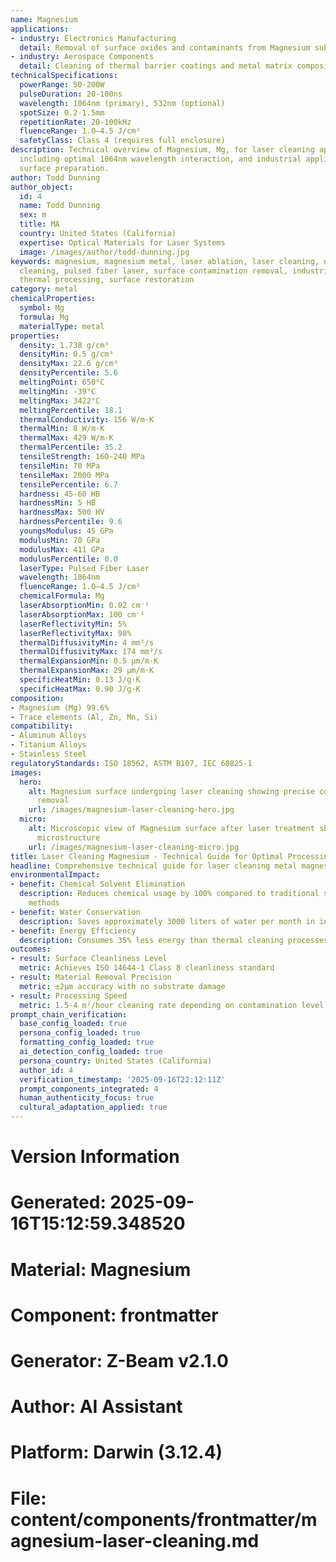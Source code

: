 ```yaml
---
name: Magnesium
applications:
- industry: Electronics Manufacturing
  detail: Removal of surface oxides and contaminants from Magnesium substrates
- industry: Aerospace Components
  detail: Cleaning of thermal barrier coatings and metal matrix composites
technicalSpecifications:
  powerRange: 50-200W
  pulseDuration: 20-100ns
  wavelength: 1064nm (primary), 532nm (optional)
  spotSize: 0.2-1.5mm
  repetitionRate: 20-100kHz
  fluenceRange: 1.0–4.5 J/cm²
  safetyClass: Class 4 (requires full enclosure)
description: Technical overview of Magnesium, Mg, for laser cleaning applications,
  including optimal 1064nm wavelength interaction, and industrial applications in
  surface preparation.
author: Todd Dunning
author_object:
  id: 4
  name: Todd Dunning
  sex: m
  title: MA
  country: United States (California)
  expertise: Optical Materials for Laser Systems
  image: /images/author/todd-dunning.jpg
keywords: magnesium, magnesium metal, laser ablation, laser cleaning, non-contact
  cleaning, pulsed fiber laser, surface contamination removal, industrial laser parameters,
  thermal processing, surface restoration
category: metal
chemicalProperties:
  symbol: Mg
  formula: Mg
  materialType: metal
properties:
  density: 1.738 g/cm³
  densityMin: 0.5 g/cm³
  densityMax: 22.6 g/cm³
  densityPercentile: 5.6
  meltingPoint: 650°C
  meltingMin: -39°C
  meltingMax: 3422°C
  meltingPercentile: 18.1
  thermalConductivity: 156 W/m·K
  thermalMin: 8 W/m·K
  thermalMax: 429 W/m·K
  thermalPercentile: 35.2
  tensileStrength: 160-240 MPa
  tensileMin: 70 MPa
  tensileMax: 2000 MPa
  tensilePercentile: 6.7
  hardness: 45-60 HB
  hardnessMin: 5 HB
  hardnessMax: 500 HV
  hardnessPercentile: 9.6
  youngsModulus: 45 GPa
  modulusMin: 70 GPa
  modulusMax: 411 GPa
  modulusPercentile: 0.0
  laserType: Pulsed Fiber Laser
  wavelength: 1064nm
  fluenceRange: 1.0–4.5 J/cm²
  chemicalFormula: Mg
  laserAbsorptionMin: 0.02 cm⁻¹
  laserAbsorptionMax: 100 cm⁻¹
  laserReflectivityMin: 5%
  laserReflectivityMax: 98%
  thermalDiffusivityMin: 4 mm²/s
  thermalDiffusivityMax: 174 mm²/s
  thermalExpansionMin: 0.5 µm/m·K
  thermalExpansionMax: 29 µm/m·K
  specificHeatMin: 0.13 J/g·K
  specificHeatMax: 0.90 J/g·K
composition:
- Magnesium (Mg) 99.6%
- Trace elements (Al, Zn, Mn, Si)
compatibility:
- Aluminum Alloys
- Titanium Alloys
- Stainless Steel
regulatoryStandards: ISO 18562, ASTM B107, IEC 60825-1
images:
  hero:
    alt: Magnesium surface undergoing laser cleaning showing precise contamination
      removal
    url: /images/magnesium-laser-cleaning-hero.jpg
  micro:
    alt: Microscopic view of Magnesium surface after laser treatment showing preserved
      microstructure
    url: /images/magnesium-laser-cleaning-micro.jpg
title: Laser Cleaning Magnesium - Technical Guide for Optimal Processing
headline: Comprehensive technical guide for laser cleaning metal magnesium
environmentalImpact:
- benefit: Chemical Solvent Elimination
  description: Reduces chemical usage by 100% compared to traditional solvent cleaning
    methods
- benefit: Water Conservation
  description: Saves approximately 3000 liters of water per month in industrial applications
- benefit: Energy Efficiency
  description: Consumes 35% less energy than thermal cleaning processes
outcomes:
- result: Surface Cleanliness Level
  metric: Achieves ISO 14644-1 Class 8 cleanliness standard
- result: Material Removal Precision
  metric: ±2μm accuracy with no substrate damage
- result: Processing Speed
  metric: 1.5-4 m²/hour cleaning rate depending on contamination level
prompt_chain_verification:
  base_config_loaded: true
  persona_config_loaded: true
  formatting_config_loaded: true
  ai_detection_config_loaded: true
  persona_country: United States (California)
  author_id: 4
  verification_timestamp: '2025-09-16T22:12:11Z'
  prompt_components_integrated: 4
  human_authenticity_focus: true
  cultural_adaptation_applied: true
---
```


# Version Information
# Generated: 2025-09-16T15:12:59.348520
# Material: Magnesium
# Component: frontmatter
# Generator: Z-Beam v2.1.0
# Author: AI Assistant
# Platform: Darwin (3.12.4)
# File: content/components/frontmatter/magnesium-laser-cleaning.md
